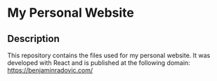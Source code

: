 # My Personal Website

## Description

This repository contains the files used for my personal website. It was developed with React and is published at the following domain:
https://benjaminradovic.com/
